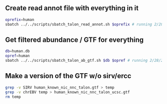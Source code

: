 ## Create read annot file with everything in it
```bash
oprefix=human
sbatch ../../scripts/sbatch_talon_read_annot.sh $oprefix # running 2/28/22
```

## Get filtered abundance / GTF for everything
```bash
db=human.db
opref=human
sbatch ../../scripts/sbatch_talon_ab_gtf.sh $db $opref # running 2/28/22
```

## Make a version of the GTF w/o sirv/ercc
```bash
grep -v SIRV human_known_nic_nnc_talon.gtf > temp
grep -v chrEBV temp > human_known_nic_nnc_talon_ucsc.gtf
rm temp
```
